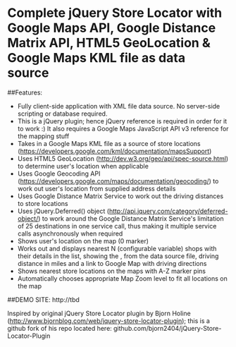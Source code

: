 # Complete jQuery Store Locator with Google Maps API, Google Distance Matrix API, HTML5 GeoLocation & Google Maps KML file as data source

##Features:
  * Fully client-side application with XML file data source. No server-side scripting or database required.
  * This is a jQuery plugin; hence jQuery reference is required in order for it to work :) It also requires a Google Maps JavaScript API v3 reference for the mapping stuff
  * Takes in a Google Maps KML file as a source of store locations (https://developers.google.com/kml/documentation/mapsSupport)
  * Uses HTML5 GeoLocation (http://dev.w3.org/geo/api/spec-source.html) to determine user's location when applicable
  * Uses Google Geocoding API (https://developers.google.com/maps/documentation/geocoding/) to work out user's location from supplied address details
  * Uses Google Distance Matrix Service to work out the driving distances to store locations
  * Uses jQuery.Deferred() object (http://api.jquery.com/category/deferred-object/) to work around the Google Distance Matrix Service's limitation of 25 destinations in one service call, thus making it multiple service calls asynchronously when required
  * Shows user's location on the map (0 marker)
  * Works out and displays nearest N (configurable variable) shops with their details in the list, showing the <name>, <description> from the data source file, driving distance in miles and a link to Google Map with driving directions
  * Shows nearest store locations on the maps with A-Z marker pins
  * Automatically chooses appropriate Map Zoom level to fit all locations on the map

##DEMO SITE: http://tbd

Inspired by original jQuery Store Locator plugin by Bjorn Holine (http://www.bjornblog.com/web/jquery-store-locator-plugin); this is a github fork of his repo located here: github.com/bjorn2404/jQuery-Store-Locator-Plugin

